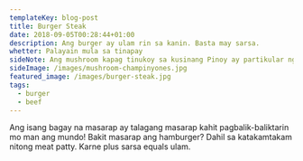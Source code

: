 ```yaml
---
templateKey: blog-post
title: Burger Steak
date: 2018-09-05T00:28:44+01:00
description: Ang burger ay ulam rin sa kanin. Basta may sarsa.
whetter: Palayain mula sa tinapay
sideNote: Ang mushroom kapag tinukoy sa kusinang Pinoy ay partikular ng tumutukoy sa button mushroom o champiñones.
sideImage: /images/mushroom-champinyones.jpg
featured_image: /images/burger-steak.jpg
tags:
  - burger
  - beef
---
```


Ang isang bagay na masarap ay talagang masarap kahit pagbalik-baliktarin mo man ang mundo! Bakit masarap ang hamburger? Dahil sa katakamtakam nitong meat patty. Karne plus sarsa equals ulam.
